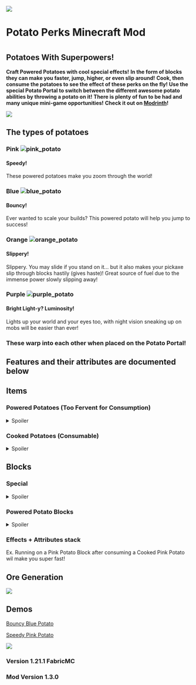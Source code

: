 ![](https://cdn.modrinth.com/data/LcEcNNYX/images/7e7db115bc240a3f48e3e723b902bd6c415da05a.png)
# Potato Perks Minecraft Mod
#
## Potatoes With Superpowers!
**Craft Powered Potatoes with cool special effects!** 
**In the form of blocks they can make you faster, jump, higher, or even slip around!** 
**Cook, then consume the potatoes to see the effect of these perks on the fly!**
**Use the special Potato Portal to switch between the different awesome potato abilities by throwing a potato on it!** 
**There is plenty of fun to be had and many unique mini-game opportunities!**
**Check it out on [Modrinth](https://modrinth.com/mod/potato-perks)!**

![](https://cdn.modrinth.com/data/LcEcNNYX/images/f71aa8fbf2d966f5beb41a5a41d3eee9ecdece51.png)

## The types of potatoes

### Pink ![pink_potato](https://cdn.modrinth.com/data/cached_images/5673e41e3ad4bf15afb47ca7a488251fa656c071.png)
#### Speedy!
These powered potatoes make you zoom through the world!
### Blue ![blue_potato](https://cdn.modrinth.com/data/cached_images/cd42e0803cc79ea63d59f758ad4f8d916c9e47b0.png)
#### Bouncy!
Ever wanted to scale your builds? This powered potato will help you jump to success!
### Orange ![orange_potato](https://cdn.modrinth.com/data/cached_images/df5be8d37613826f5cf53f1d8c0a71e5ba58353f.png)
#### Slippery!
Slippery. You may slide if you stand on it... but it also makes your pickaxe slip through blocks hastily (gives haste)! 
Great source of fuel due to the immense power slowly slipping away!
### Purple ![purple_potato](https://cdn.modrinth.com/data/cached_images/b590420e9a6d655542e92f001a3c7b0b1b055594.png)
#### Bright Light-y? Luminosity!
Lights up your world and your eyes too, with night vision sneaking up on mobs will be easier than ever!

### These warp into each other when placed on the Potato Portal!

## Features and their attributes are documented below

## Items

### Powered Potatoes (Too Fervent for Consumption)


<details>
<summary> Spoiler </summary>

**Pink Potato**
![pink_potato](https://cdn.modrinth.com/data/cached_images/5673e41e3ad4bf15afb47ca7a488251fa656c071.png)
- Crafts Pink Potato Blocks
- Smelts into Seared Pink Potato
- Can be crafted using only vanilla resources
  - Check gallery tab for more info

\
**Blue Potato**
![blue_potato](https://cdn.modrinth.com/data/cached_images/cd42e0803cc79ea63d59f758ad4f8d916c9e47b0.png)
- Crafts Blue Potato Blocks
- Smelts into Charred Blue Potato

\
**Orange Potato**
![orange_potato](https://cdn.modrinth.com/data/cached_images/df5be8d37613826f5cf53f1d8c0a71e5ba58353f.png)
- Crafts Orange Potato Blocks
- Smelts into Scorched Orange Potato

\
**Purple Potato**
![purple_potato](https://cdn.modrinth.com/data/cached_images/b590420e9a6d655542e92f001a3c7b0b1b055594.png)
- Crafts Purple Potato Blocks
- Smelts into Singed Purple Potato



</details>


### Cooked Potatoes (Consumable)

<details>
<summary> Spoiler </summary>


**Seared Pink Potato**
- Grants Speed III for 10 Seconds
- 5% Chance effect does not occur
- Obtained by Smelting Pink Potato
- When placed on Potato Portal converts to Blue Potato

**Charred Blue Potato**
- Grants Jump Boost III (Jump 3 blocks high) for 10 Seconds
- 5% Chance effect does not occur
- Obtained by Smelting Blue Potato
- When placed on Potato Portal converts to Orange Potato

**Scorched Orange Potato**
- Grants Haste III for 10 Seconds
- 5% Chance effect does not occur
- Obtained by Smelting Orange Potato
- When placed on Potato Portal converts to Purple Potato

**Singed Purple Potato**
- Grants Night Vision II for 1:40 (100 Seconds)
- 100% Chance of Night Vision
- Obtained by Smelting Purple Potato
- When placed on Potato Portal converts to Pink Potato




</details>


## Blocks

### Special


<details>
<summary> Spoiler </summary>

**Petrified Potato Ore**
- The best way to obtain the powered potatoes!
- Drops Pink Potatoes OR block w/ Silk touch enchantment (Iron Pick Required)
- Drops Increase with Fortune enchantment
- Spawns in from Y level -30 to Y level 80 (Only replaces stone though)
- Most common closest to stone - deepslate transition
- Roughly 16 veins per chunk

**Potato Portal**
- Converts Cooked Potatoes To Powered of Other Color
- Obtained by smelting Petrified Potato Ore
  
  (Pink -> Blue -> Orange -> Purple -> Pink)

</details>



### Powered Potato Blocks

<details>
<summary> Spoiler </summary>


**Pink Potato Block**
- Run Faster (3x)
- C/R 9 Pink Potatoes

**Blue Potato Blocks**
- Jump Higher (3x) ( 4 Blocks High)
- C/R 9 Blue Potatoes

**Orange Potato Blocks**
- Slippery
- Fuel Source: 5 Minutes / 6000 ticks
- C/R 9 Orange Potatoes

**Purple Potato Block**
- Illuminate a light level of 15
- C/R 9 Purple Potatoes



</details>

### Effects + Attributes stack
Ex. Running on a Pink Potato Block after consuming a Cooked Pink Potato wil make you super fast!



## Ore Generation

![](https://cdn.modrinth.com/data/LcEcNNYX/images/8eeb304f70770f4e361583a46a287c6e3eb84013.png)

## Demos

[Bouncy Blue Potato](https://cloud-o3abajjpp-hack-club-bot.vercel.app/0bluejump.mp4)

[Speedy Pink Potato](https://cloud-394fb79dj-hack-club-bot.vercel.app/0pinkspeed.mp4)

![](https://cloud-6g71thluu-hack-club-bot.vercel.app/0bluejump.gif)

### Version 1.21.1 FabricMC
### Mod Version 1.3.0